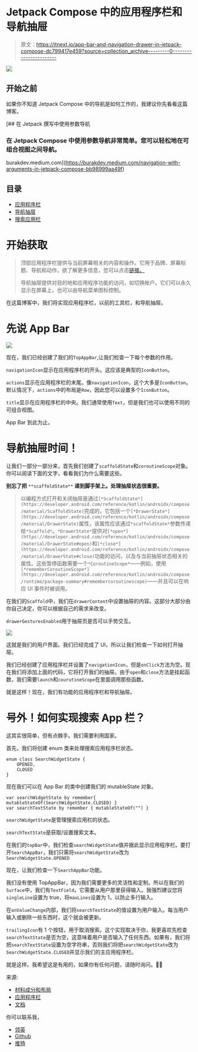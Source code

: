 # Jetpack Compose 中的应用程序栏和导航抽屉

> 原文：<https://itnext.io/app-bar-and-navigation-drawer-in-jetpack-compose-dc799417e459?source=collection_archive---------0----------------------->

![](img/be4969918815b46a510159f5c125c38e.png)

## 开始之前

如果你不知道 Jetpack Compose 中的导航是如何工作的，我建议你先看看这篇博客。

[](https://burakdev.medium.com/navigation-with-arguments-in-jetpack-compose-bb98999aa49f) [## 在 Jetpack 撰写中使用参数导航

### 在 Jetpack Compose 中使用参数导航非常简单。您可以轻松地在可组合视图之间导航。

burakdev.medium.com](https://burakdev.medium.com/navigation-with-arguments-in-jetpack-compose-bb98999aa49f) 

## 目录

*   [应用程序栏](#e21a)
*   [导航抽屉](#cc41)
*   [搜索应用栏](#3241)

# 开始获取

> 顶部应用程序栏提供与当前屏幕相关的内容和操作。它用于品牌、屏幕标题、导航和动作。欲了解更多信息，您可以点击[链接。](https://m2.material.io/components/app-bars-top)
> 
> 导航抽屉提供对目的地和应用程序功能的访问，如切换帐户。它们可以永久显示在屏幕上，也可以由导航菜单图标控制。

在这篇博客中，我们将实现应用程序栏，以前的工具栏，和导航抽屉。

# 先说 App Bar

![](img/17d044b1f4c5f1e1f4a38ea14485cf0a.png)

现在，我们已经创建了我们的`TopAppBar`,让我们检查一下每个参数的作用。

`navigationIcon`显示在应用程序栏的开头。这应该是典型的`IconButton`。

`actions`显示在应用程序栏的末尾。像`navigationIcon`，这个大多是`IconButton`。默认情况下，`actions`中的布局是`Row`，因此您可以设置多个`IconButton`。

`title`显示在应用程序栏的中央。我们通常使用`Text`，但是我们也可以使用不同的可组合视图。

App Bar 到此为止。

# 导航抽屉时间！

让我们一部分一部分来，首先我们创建了`scaffoldState`和`coroutineScope`对象。你可以阅读下面的文字，看看我们为什么需要这些。

**别忘了把** `**scaffoldState**` **递到脚手架上。处理抽屉状态很重要。**

> 以编程方式打开和关闭抽屉是通过`[*ScaffoldState*](https://developer.android.com/reference/kotlin/androidx/compose/material/ScaffoldState)`完成的，它包括一个`[*DrawerState*](https://developer.android.com/reference/kotlin/androidx/compose/material/DrawerState)`属性，该属性应该通过`*scaffoldState*`参数传递给`*Scaffold*`。`*DrawerState*`提供对`[*open*](https://developer.android.com/reference/kotlin/androidx/compose/material/DrawerState#open)`和`[*close*](https://developer.android.com/reference/kotlin/androidx/compose/material/DrawerState#close)`功能的访问，以及与当前抽屉状态相关的属性。这些暂停函数需要一个`*CoroutineScope*`——例如，使用`[*rememberCoroutineScope*](https://developer.android.com/reference/kotlin/androidx/compose/runtime/package-summary#remembercoroutinescope)`——并且可以在响应 UI 事件时被调用。

在我们的`Scaffold`中，我们在`drawerContent`中设置抽屉的内容。这部分大部分由你自己决定，你可以根据自己的需求来改变。

`drawerGesturesEnabled`用于抽屉页是否可以手势交互。

![](img/45396940adccc39f08d53a499fde08e2.png)

这就是我们的用户界面。我们已经完成了 UI，所以让我们检查一下如何打开抽屉。

我们已经创建了应用程序栏并设置了`navigationIcon`，但是`onClick`方法为空。现在我们将添加上面的代码，它将打开我们的抽屉。由于`open`和`close`方法是挂起函数，我们需要`launch`和`courutineScope`在里面调用那些函数。

就是这样！现在，我们有功能的应用程序栏和导航抽屉。

# 号外！如何实现搜索 App 栏？

这其实很简单，但有点棘手。我们需要利用国家。

首先，我们将创建 enum 类来处理搜索应用程序栏状态。

```
enum class SearchWidgetState {
    OPENED,
    CLOSED
}
```

现在我们可以在 App Bar 的类中创建我们的 mutableState 对象。

```
var searchWidgetState by remember{ mutableStateOf(SearchWidgetState.CLOSED) }
var searchTextState by remember { mutableStateOf("") }
```

`searchWidgetState`是管理搜索应用栏的状态。

`searchTextState`是获取/设置搜索文本。

在我们的`topBar`中，我们检查`searchWidgetState`值并据此显示应用程序栏。要打开`SearchAppBar`，我们只需将`searchWidgetState`改为`SearchWidgetState.OPENED`

现在，让我们检查一下`SearchAppBar`功能。

我们没有使用 TopAppBar，因为我们需要更多的灵活性和定制。所以在我们的`Surface`中，我们有`TextField`，它需要从用户那里获得输入。我强烈建议您将`singleLine`设置为 true，将`maxLines`设置为 1，以防止多行输入。

在`onValueChange`内部，我们将`searchTextState`的值设置为用户输入。每当用户输入或删除一些东西时，这个就会被更新。

`trailingIcon`有 1 个按钮，用于取消搜索。这个实现取决于你，我更喜欢先检查`searchTextState`是否为空，这意味着用户是否输入了任何东西。如果有，我们将把`searchTextState`设置为空字符串，否则我们将把`searchWidgetState`改为`SearchWidgetState.CLOSED`并显示我们的主应用程序栏。

就是这样。我希望这是有用的，如果你有任何问题，请随时询问。👋👋

来源:

*   [材料成分和布局](https://developer.android.com/jetpack/compose/layouts/material)
*   [应用程序栏](https://m2.material.io/components/app-bars-top/android)
*   [文档](https://developer.android.com/reference/kotlin/androidx/compose/material/package-summary#TopAppBar)

你可以联系我，

*   [领英](https://www.linkedin.com/in/burak-fidan/)
*   [Github](https://github.com/MrNtlu)
*   [推特](https://twitter.com/BurakFNtlu)